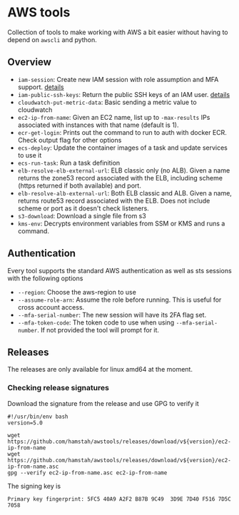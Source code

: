 # AWS tools

Collection of tools to make working with AWS a bit easier without having to depend on `awscli` and python.

## Overview

* `iam-session`: Create new IAM session with role assumption and MFA support. [details](iam/session/)
* `iam-public-ssh-keys`: Return the public SSH keys of an IAM user. [details](iam/public-ssh-keys)
* `cloudwatch-put-metric-data`: Basic sending a metric value to cloudwatch
* `ec2-ip-from-name`: Given an EC2 name, list up to `-max-results` IPs associated with instances with that name (default is 1).
* `ecr-get-login`: Prints out the command to run to auth with docker ECR. Check output flag for other options
* `ecs-deploy`: Update the container images of a task and update services to use it
* `ecs-run-task`: Run a task definition
* `elb-resolve-elb-external-url`: ELB classic only (no ALB). Given a name returns the zone53 record associated with the ELB, including scheme (https returned if both available) and port.
* `elb-resolve-alb-external-url`: Both ELB classic and ALB. Given a name, returns route53 record associated with the ELB. Does not include scheme or port as it doesn't check listeners.
* `s3-download`: Download a single file from s3
* `kms-env`: Decrypts environment variables from SSM or KMS and runs a command.

## Authentication

Every tool supports the standard AWS authentication as well as sts sessions with the following options

* `--region`: Choose the aws-region to use
* `--assume-role-arn`: Assume the role before running. This is useful for cross account access.
* `--mfa-serial-number`: The new session will have its 2FA flag set.
* `--mfa-token-code`: The token code to use when using `--mfa-serial-number`. If not provided the tool will prompt for it.

## Releases

The releases are only available for linux amd64 at the moment.

### Checking release signatures

Download the signature from the release and use GPG to verify it

```
#!/usr/bin/env bash
version=5.0

wget https://github.com/hamstah/awstools/releases/download/v${version}/ec2-ip-from-name
wget https://github.com/hamstah/awstools/releases/download/v${version}/ec2-ip-from-name.asc
gpg --verify ec2-ip-from-name.asc ec2-ip-from-name
```

The signing key is

```
Primary key fingerprint: 5FC5 40A9 A2F2 B87B 9C49  3D9E 7D40 F516 7D5C 7058
```
